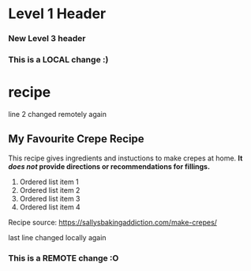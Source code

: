 # Level 1 Header

### New Level 3 header

### This is a LOCAL change :)

# recipe

line 2 changed remotely again

## My Favourite Crepe Recipe

This recipe gives ingredients and instuctions to make crepes at home. **It *does not* provide directions or recommendations for fillings.** 

1. Ordered list item 1
1. Ordered list item 2
1. Ordered list item 3
1. Ordered list item 4

Recipe source: https://sallysbakingaddiction.com/make-crepes/

last line changed locally again

### This is a REMOTE change :O
